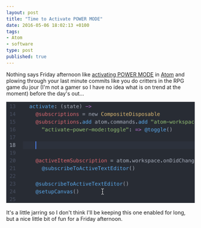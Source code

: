 ```yaml
---
layout: post
title: "Time to Activate POWER MODE"
date: 2016-05-06 18:02:13 +0100
tags:
- Atom
- software
type: post
published: true
---
```


Nothing says Friday afternoon like [activating POWER MODE](https://atom.io/packages/activate-power-mode) in [Atom](https://atom.io/) and plowing through your last minute commits like you do critters in the RPG game du jour (I'm not a gamer so I have no idea what is on trend at the moment) before the day's out...

<img class="center" alt="Activate POWER MODE in Atom" src="/img/activate-power-mode.gif" />

It's a little jarring so I don't think I'll be keeping this one enabled for long, but a nice little bit of fun for a Friday afternoon.
